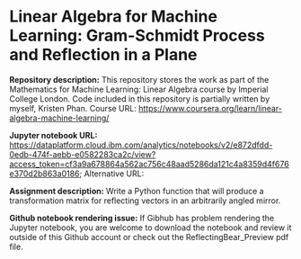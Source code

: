 # Linear Algebra for Machine Learning: Gram-Schmidt Process and Reflection in a Plane

__Repository description:__ This repository stores the work as part of the Mathematics for Machine Learning: Linear Algebra course by Imperial College London. Code included in this repository is partially written by myself, Kristen Phan. Course URL: https://www.coursera.org/learn/linear-algebra-machine-learning/

__Jupyter notebook URL:__ https://dataplatform.cloud.ibm.com/analytics/notebooks/v2/e872dfdd-0edb-474f-aebb-e0582283ca2c/view?access_token=cf3a9a678864a562ac756c48aad5286da121c4a8359d4f676e370d2b863a0186; Alternative URL: 

__Assignment description:__ Write a Python function that will produce a transformation matrix for reflecting vectors in an arbitrarily angled mirror.  

__Github notebook rendering issue:__ If Gibhub has problem rendering the Jupyter notebook, you are welcome to download the notebook and review it outside of this Github account or check out the ReflectingBear_Preview pdf file.
